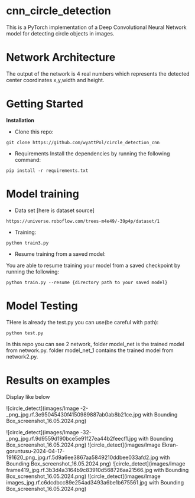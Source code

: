 # cnn_circle_detection
This is a PyTorch implementation of a Deep Convolutional Neural Network model for detecting circle objects in images.

# Network Architecture

The output of the network is 4 real numbers which represents the detected center coordinates x,y,width and height.

# Getting Started

**Installation**
- Clone this repo:
```shell
git clone https://github.com/wyattPol/circle_detection_cnn
```

- Requirements
Install the dependencies by running the following command:
```shell
pip install -r requirements.txt
```

# Model training
- Data set
[here is dataset source]

```shell
https://universe.roboflow.com/trees-m4e49/-39p4p/dataset/1
```

- Training:

```shell
python train3.py
```

- Resume training from a saved model:

You are able to resume training your model from a saved checkpoint by running the following:

```shell
python train.py --resume {directory path to your saved model}
```
# Model Testing

THere is already the test.py you can use(be careful with path):

```shell
python test.py
``` 
In this repo you can see 2 network, folder model_net is the trained model from network.py.
folder model_net_1 contains the trained model from network2.py.

# Results on examples

Display like below 

![circle_detect](images/Image -2-_png_jpg.rf.3e95045430f4150989887ab0ab8b21ce.jpg with Bounding Box_screenshot_16.05.2024.png)

![circle_detect](images/Image -32-_png_jpg.rf.9d9559d190bce5e91f27ea44b2feecf1.jpg with Bounding Box_screenshot_16.05.2024.png)
![circle_detect](images/Image Ekran-goruntusu-2024-04-17-191620_png_jpg.rf.5d9a6ee3867aa5849210ddbee033afd2.jpg with Bounding Box_screenshot_16.05.2024.png)
![circle_detect](images/Image frame419_jpg.rf.3b3d4a3164b9c83910d568726aa21566.jpg with Bounding Box_screenshot_16.05.2024.png)
![circle_detect](images/Image images_jpg.rf.c6dcdbcc89e254ad3493a6be1b675561.jpg with Bounding Box_screenshot_16.05.2024.png)

